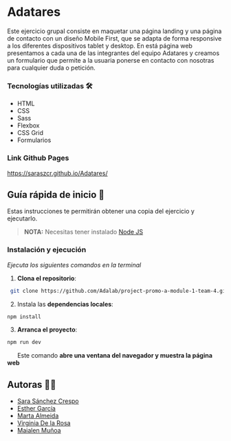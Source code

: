 # Adatares

Este ejercicio grupal consiste en maquetar una página landing y una página de contacto con un diseño Mobile First, que se adapta de forma responsive a los diferentes dispositivos tablet y desktop. 
En está página web presentamos a cada una de las integrantes del equipo Adatares y creamos un formulario que permite a la usuaria ponerse en contacto con nosotras para cualquier duda o petición.

### Tecnologías utilizadas 🛠️

- HTML
- CSS
- Sass
- Flexbox
- CSS Grid
- Formularios

### Link Github Pages 

https://saraszcr.github.io/Adatares/

## Guía rápida de inicio 🚀

Estas instrucciones te permitirán obtener una copia del ejercicio y ejecutarlo.

> **NOTA:** Necesitas tener instalado [Node JS](https://nodejs.org/)

### Instalación y ejecución 

_Ejecuta los siguientes comandos en la terminal_

1. **Clona el repositorio**:

```bash
 git clone https://github.com/Adalab/project-promo-a-module-1-team-4.git
```

2. Instala las **dependencias locales**:

```bash
npm install
```

3. **Arranca el proyecto**:

```bash
npm run dev
```

&nbsp; &nbsp; &nbsp; Este comando **abre una ventana del navegador y muestra la página web**

## Autoras 👩‍💻

- [Sara Sánchez Crespo](https://github.com/SaraSzCr)
- [Esther García](https://www.github.com/esgab)
- [Marta Almeida](https://github.com/Marta-Af)
- [Virginia De la Rosa](https://github.com/Vir19)
- [Maialen Muñoa](https://github.com/maialenmunoa)
